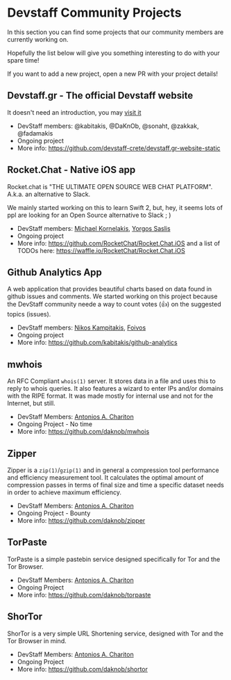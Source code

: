 # Devstaff Community Projects

In this section you can find some projects that our community members are currently working on.

Hopefully the list below will give you something interesting to do with your spare time!

If you want to add a new project, open a new PR with your project details!

## Devstaff.gr - The official Devstaff website
It doesn't need an introduction, you may [visit it](http://devstaff.gr)

* DevStaff members: @kabitakis, @DaKnOb, @sonaht, @zakkak, @fadamakis
* Ongoing project
* More info: https://github.com/devstaff-crete/devstaff.gr-website-static

## Rocket.Chat - Native iOS app
Rocket.chat is "THE ULTIMATE OPEN SOURCE WEB CHAT PLATFORM".
A.k.a. an alternative to Slack.

We mainly started working on this to learn Swift 2, but, hey, it seems lots of ppl are looking for an Open Source alternative to Slack  ; )

* DevStaff members: [Michael Kornelakis](https://github.com/kormic), [Yorgos Saslis](https://github.com/gsaslis)
* Ongoing project
* More info: https://github.com/RocketChat/Rocket.Chat.iOS and a list of TODOs here: https://waffle.io/RocketChat/Rocket.Chat.iOS

## Github Analytics App
A web application that provides beautiful charts based on data found in github issues and comments. We started working on this project because the DevStaff community neede a way to count votes (:+1:) on the suggested topics (issues).

* DevStaff members: [Nikos Kampitakis](https://github.com/kabitakis), [Foivos](https://github.com/zakkak)
* Ongoing project
* More info: https://github.com/kabitakis/github-analytics

## mwhois
An RFC Compliant `whois(1)` server. It stores data in a file and uses this to reply to whois queries. It also features a wizard to enter IPs and/or domains with the RIPE format. It was made mostly for internal use and not for the Internet, but still.

* DevStaff Members: [Antonios A. Chariton](https://github.com/daknob)
* Ongoing Project - No time
* More info: https://github.com/daknob/mwhois

## Zipper
Zipper is a `zip(1)`/`gzip(1)` and in general a compression tool performance and efficiency measurement tool. It calculates the optimal amount of compression passes in terms of final size and time a specific dataset needs in order to achieve maximum efficiency.

* DevStaff Members: [Antonios A. Chariton](https://github.com/daknob)
* Ongoing Project - Bounty
* More info: https://github.com/daknob/zipper

## TorPaste
TorPaste is a simple pastebin service designed specifically for Tor and the Tor Browser.

* DevStaff Members: [Antonios A. Chariton](https://github.com/daknob)
* Ongoing Project
* More info: https://github.com/daknob/torpaste

## ShorTor
ShorTor is a very simple URL Shortening service, designed with Tor and the Tor Browser in mind. 

* DevStaff Members: [Antonios A. Chariton](https://github.com/daknob)
* Ongoing Project
* More info: https://github.com/daknob/shortor
